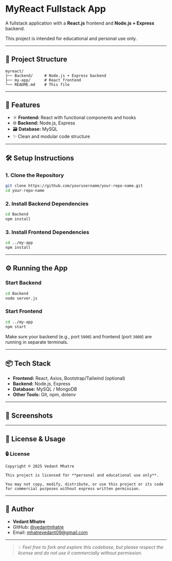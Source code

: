 
# MyReact Fullstack App

A fullstack application with a **React.js** frontend and **Node.js + Express** backend.

This project is intended for educational and personal use only.

---

## 📁 Project Structure

```
myreact/
├── Backend/     # Node.js + Express backend
├── my-app/      # React frontend
└── README.md    # This file
```

---

## 🚀 Features

- ⚛️ **Frontend:** React with functional components and hooks
- 🌐 **Backend:** Node.js, Express
- 🗃️ **Database:** MySQL
- ✨ Clean and modular code structure

---

## 🛠️ Setup Instructions

### 1. Clone the Repository

```bash
git clone https://github.com/yourusername/your-repo-name.git
cd your-repo-name
```

### 2. Install Backend Dependencies

```bash
cd Backend
npm install
```

### 3. Install Frontend Dependencies

```bash
cd ../my-app
npm install
```

---

## ⚙️ Running the App

### Start Backend

```bash
cd Backend
node server.js
```

### Start Frontend

```bash
cd ../my-app
npm start
```

Make sure your backend (e.g., port `5000`) and frontend (port `3000`) are running in separate terminals.

---

## 📦 Tech Stack

- **Frontend:** React, Axios, Bootstrap/Tailwind (optional)
- **Backend:** Node.js, Express
- **Database:** MySQL / MongoDB
- **Other Tools:** Git, npm, dotenv

---

## 📸 Screenshots


---

## 📄 License & Usage

### 🔒 License

```
Copyright © 2025 Vedant Mhatre

This project is licensed for **personal and educational use only**.

You may not copy, modify, distribute, or use this project or its code for commercial purposes without express written permission.
```

---

## 👤 Author

- **Vedant Mhatre**
- GitHub: [@vedantmhatre](https://github.com/vedant-09)
- Email: mhatrevedant09@gmail.com

---

> 💡 *Feel free to fork and explore this codebase, but please respect the license and do not use it commercially without permission.*
